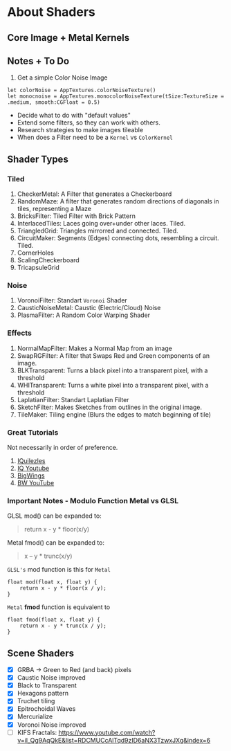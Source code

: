 #  About Shaders

## Core Image + Metal Kernels

## Notes + To Do

1. Get a simple Color Noise Image
```
let colorNoise = AppTextures.colorNoiseTexture()
let monocnoise = AppTextures.monocolorNoiseTexture(tSize:TextureSize = .medium, smooth:CGFloat = 0.5)
```

- Decide what to do with "default values"
- Extend some filters, so they can work with others.
- Research strategies to make images tileable
- When does a Filter need to be a `Kernel` vs `ColorKernel`

## Shader Types

### Tiled

1. CheckerMetal:        A Filter that generates a Checkerboard
2. RandomMaze:        A filter that generates random directions of diagonals in tiles, representing a Maze   
3. BricksFilter:            Tiled Filter with Brick Pattern
4. InterlacedTiles:       Laces going over+under other laces. Tiled.
5. TriangledGrid:         Triangles mirrorred and connected. Tiled.
6. CircuitMaker:          Segments (Edges) connecting dots, resembling a circuit. Tiled.
7. CornerHoles
8. ScalingCheckerboard
9. TricapsuleGrid

### Noise

1. VoronoiFilter:                Standart `Voronoi` Shader
2. CausticNoiseMetal:     Caustic (Electric/Cloud) Noise         
3. PlasmaFilter:                A Random Color Warping Shader

### Effects

1. NormalMapFilter:         Makes a Normal Map from an image
2. SwapRGFilter:              A filter that Swaps Red and Green components of an image.
3. BLKTransparent:          Turns a black pixel into a transparent pixel, with a threshold
4. WHITransparent:          Turns a white pixel into a transparent pixel, with a threshold
5. LaplatianFilter:             Standart Laplatian Filter
6. SketchFilter:                 Makes Sketches from outlines in the original image.
7. TileMaker:                    Tiling engine (Blurs the edges to match beginning of tile)

### Great Tutorials
Not necessarily in order of preference.

1. [IQuilezles](https://iquilezles.org/www/articles/distfunctions2d/distfunctions2d.htm)
2. [IQ Youtube](https://iquilezles.org/www/articles/distfunctions2d/distfunctions2d.htm)
3. [BigWings](https://www.shadertoy.com/view/ltffzl)
4. [BW YouTube](https://www.youtube.com/channel/UCcAlTqd9zID6aNX3TzwxJXg)

### Important Notes - Modulo Function Metal vs GLSL

GLSL mod() can be expanded to:

> return x - y * floor(x/y)

Metal fmod() can be expanded to:

> x – y * trunc(x/y)

`GLSL's` mod function is this for `Metal`
```
float mod(float x, float y) {
    return x - y * floor(x / y);
}
```

`Metal` **fmod** function is equivalent to
```
float fmod(float x, float y) {
    return x - y * trunc(x / y);
}
```

## Scene Shaders

- [X] GRBA -> Green to Red (and back) pixels 
- [X] Caustic Noise improved
- [X] Black to Transparent
- [X] Hexagons pattern
- [X] Truchet tiling
- [X] Epitrochoidal Waves
- [X] Mercurialize
- [X] Voronoi Noise improved
- [ ] KIFS Fractals: https://www.youtube.com/watch?v=il_Qg9AqQkE&list=RDCMUCcAlTqd9zID6aNX3TzwxJXg&index=6
